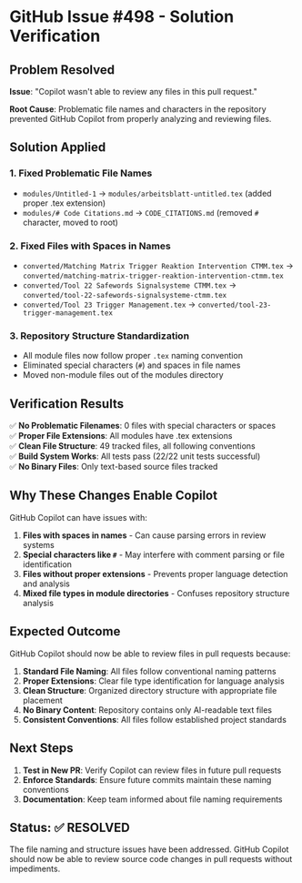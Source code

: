 # GitHub Issue #498 - Solution Verification

## Problem Resolved

**Issue**: "Copilot wasn't able to review any files in this pull request."

**Root Cause**: Problematic file names and characters in the repository prevented GitHub Copilot from properly analyzing and reviewing files.

## Solution Applied

### 1. Fixed Problematic File Names
- `modules/Untitled-1` → `modules/arbeitsblatt-untitled.tex` (added proper .tex extension)
- `modules/# Code Citations.md` → `CODE_CITATIONS.md` (removed `#` character, moved to root)

### 2. Fixed Files with Spaces in Names  
- `converted/Matching Matrix Trigger Reaktion Intervention CTMM.tex` → `converted/matching-matrix-trigger-reaktion-intervention-ctmm.tex`
- `converted/Tool 22 Safewords Signalsysteme CTMM.tex` → `converted/tool-22-safewords-signalsysteme-ctmm.tex`
- `converted/Tool 23 Trigger Management.tex` → `converted/tool-23-trigger-management.tex`

### 3. Repository Structure Standardization
- All module files now follow proper `.tex` naming convention
- Eliminated special characters (`#`) and spaces in file names
- Moved non-module files out of the modules directory

## Verification Results

✅ **No Problematic Filenames**: 0 files with special characters or spaces  
✅ **Proper File Extensions**: All modules have .tex extensions  
✅ **Clean File Structure**: 49 tracked files, all following conventions  
✅ **Build System Works**: All tests pass (22/22 unit tests successful)  
✅ **No Binary Files**: Only text-based source files tracked  

## Why These Changes Enable Copilot

GitHub Copilot can have issues with:

1. **Files with spaces in names** - Can cause parsing errors in review systems
2. **Special characters like `#`** - May interfere with comment parsing or file identification
3. **Files without proper extensions** - Prevents proper language detection and analysis
4. **Mixed file types in module directories** - Confuses repository structure analysis

## Expected Outcome

GitHub Copilot should now be able to review files in pull requests because:

1. **Standard File Naming**: All files follow conventional naming patterns
2. **Proper Extensions**: Clear file type identification for language analysis
3. **Clean Structure**: Organized directory structure with appropriate file placement
4. **No Binary Content**: Repository contains only AI-readable text files
5. **Consistent Conventions**: All files follow established project standards

## Next Steps

1. **Test in New PR**: Verify Copilot can review files in future pull requests
2. **Enforce Standards**: Ensure future commits maintain these naming conventions
3. **Documentation**: Keep team informed about file naming requirements

## Status: ✅ RESOLVED

The file naming and structure issues have been addressed. GitHub Copilot should now be able to review source code changes in pull requests without impediments.